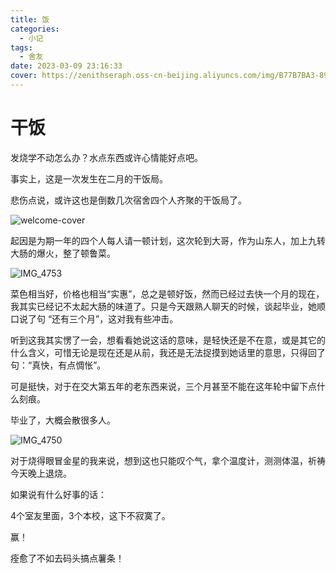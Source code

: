 ```yaml
---
title: 饭
categories:
  - 小记
tags:
  - 舍友
date: 2023-03-09 23:16:33
cover: https://zenithseraph.oss-cn-beijing.aliyuncs.com/img/B77B7BA3-890D-4321-8BF9-1698F3422309_1_105_c.jpeg
---
```


# 干饭

发烧学不动怎么办？水点东西或许心情能好点吧。

事实上，这是一次发生在二月的干饭局。

悲伤点说，或许这也是倒数几次宿舍四个人齐聚的干饭局了。

![welcome-cover](https://zenithseraph.oss-cn-beijing.aliyuncs.com/img/B77B7BA3-890D-4321-8BF9-1698F3422309_1_105_c.jpeg)

起因是为期一年的四个人每人请一顿计划，这次轮到大哥，作为山东人，加上九转大肠的爆火，整了顿鲁菜。

![IMG_4753](https://zenithseraph.oss-cn-beijing.aliyuncs.com/img/IMG_4753.jpeg)

菜色相当好，价格也相当“实惠”，总之是顿好饭，然而已经过去快一个月的现在，我其实已经记不太起大肠的味道了。只是今天跟熟人聊天的时候，谈起毕业，她顺口说了句 “还有三个月”，这对我有些冲击。

听到这我其实愣了一会，想看看她说这话的意味，是轻快还是不在意，或是其它的什么含义，可惜无论是现在还是从前，我还是无法捉摸到她话里的意思，只得回了句：“真快，有点惆怅”。

可是挺快，对于在交大第五年的老东西来说，三个月甚至不能在这年轮中留下点什么刻痕。

毕业了，大概会散很多人。

![IMG_4750](https://zenithseraph.oss-cn-beijing.aliyuncs.com/img/IMG_4750.jpeg)

对于烧得眼冒金星的我来说，想到这也只能叹个气，拿个温度计，测测体温，祈祷今天晚上退烧。

如果说有什么好事的话：

4个室友里面，3个本校，这下不寂寞了。

赢！

痊愈了不如去码头搞点薯条！

